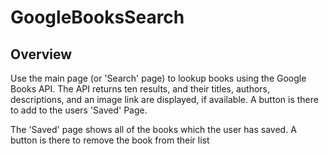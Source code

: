 # GoogleBooksSearch

## Overview

Use the main page (or 'Search' page) to lookup books using the Google Books API. The API returns ten results, and their titles, authors, descriptions, and an image link are displayed, if available. A button is there to add to the users 'Saved' Page.

The 'Saved' page shows all of the books which the user has saved. A button is there to remove the book from their list
